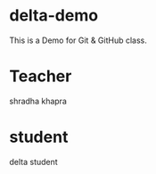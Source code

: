 # delta-demo
This is a Demo for Git &amp; GitHub class.


# Teacher 
shradha khapra

# student
delta student
